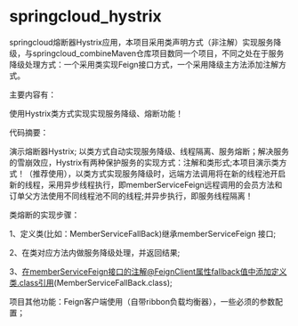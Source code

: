 # springcloud_hystrix
springcloud熔断器Hystrix应用，本项目采用类声明方式（非注解）实现服务降级，与springcloud_combineMaven仓库项目数同一个项目，不同之处在于服务降级处理方式：一个采用类实现Feign接口方式，一个采用降级主方法添加注解方式。

主要内容有：

使用Hystrix类方式实现实现服务降级、熔断功能！

代码摘要：

演示熔断器Hystrix; 以类方式自动实现服务降级、线程隔离、服务熔断；解决服务的雪崩效应，Hystrix有两种保护服务的实现方式：注解和类形式;本项目演示类方式！（推荐使用），以类方式实现服务降级时，远端方法调用将在新的线程池开启新的线程，采用异步线程执行，即memberServiceFeign远程调用的会员方法和订单父方法使用不同线程池不同的线程;并异步执行，即服务线程隔离！

类熔断的实现步骤：

1、定义类(比如：MemberServiceFallBack)继承memberServiceFeign 接口;

2、在类对应方法内做服务降级处理，并返回结果;

3、在memberServiceFeign接口的注解@FeignClient属性fallback值中添加定义类.class引用(MemberServiceFallBack.class);

项目其他功能：Feign客户端使用（自带ribbon负载均衡器），一些必须的参数配置；

